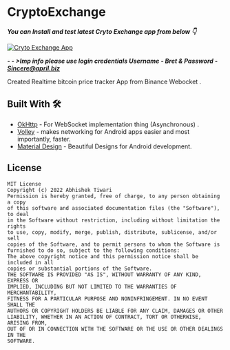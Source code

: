 # CryptoExchange

***You can Install and test latest Cryto Exchange app from below 👇***

[![Cryto Exchange App](https://img.shields.io/badge/CrytoExchangeApp💰-APK-red.svg?style=for-the-badge&logo=android)](https://github.com/AbhishekTiwariAndroid/CryptoExchange/blob/master/app-debug.apk)

***- - >Imp info please use login credentials Username - Bret & Password - Sincere@april.biz***



Created Realtime bitcoin price tracker App from Binance Webocket . 


## Built With 🛠


- [OkHttp](https://square.github.io/okhttp/) - For  WebSocket implementation thing (Asynchronous) .
- [Volley](https://google.github.io/volley/) - makes networking for Android apps easier and most importantly, faster.
- [Material Design](https://material.io/develop/android) - Beautiful Designs for Android development.


## License
```
MIT License
Copyright (c) 2022 Abhishek Tiwari
Permission is hereby granted, free of charge, to any person obtaining a copy
of this software and associated documentation files (the "Software"), to deal
in the Software without restriction, including without limitation the rights
to use, copy, modify, merge, publish, distribute, sublicense, and/or sell
copies of the Software, and to permit persons to whom the Software is
furnished to do so, subject to the following conditions:
The above copyright notice and this permission notice shall be included in all
copies or substantial portions of the Software.
THE SOFTWARE IS PROVIDED "AS IS", WITHOUT WARRANTY OF ANY KIND, EXPRESS OR
IMPLIED, INCLUDING BUT NOT LIMITED TO THE WARRANTIES OF MERCHANTABILITY,
FITNESS FOR A PARTICULAR PURPOSE AND NONINFRINGEMENT. IN NO EVENT SHALL THE
AUTHORS OR COPYRIGHT HOLDERS BE LIABLE FOR ANY CLAIM, DAMAGES OR OTHER
LIABILITY, WHETHER IN AN ACTION OF CONTRACT, TORT OR OTHERWISE, ARISING FROM,
OUT OF OR IN CONNECTION WITH THE SOFTWARE OR THE USE OR OTHER DEALINGS IN THE
SOFTWARE.
```
